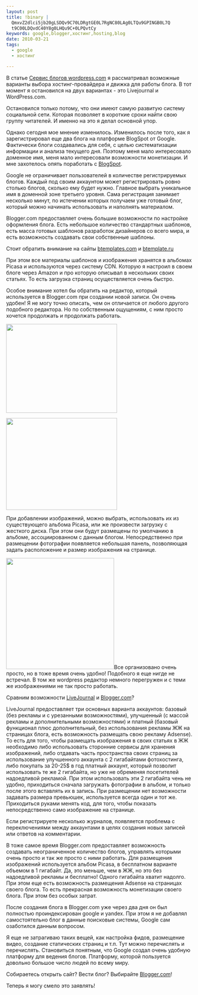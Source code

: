 ```yaml
--- 
layout: post
title: !binary |
  QmxvZ2dlci5jb20gLSDQv9C70LDRgtGE0L7RgNC80LAg0LTQu9GPINGB0L7Q
  t9C00LDQvdC40Y8g0LHQu9C+0LPQvtCy
keywords: google,blogger,хостинг,hosting,blog
date: 2010-03-21
tags:
  - google
  - хостинг

---
```

В статье <a href="/2010/02/15/servis-blogov-wordpress-com/">Сервис блогов wordpress.com</a> я рассматривал возможные варианты выбора хостинг-провайдера и движка для работы блога. В тот момент я остановился на двух вариантах - это Livejournal и WordPress.com.

Остановился только потому, что они имеют самую развитую систему социальной сети. Которая позволяет в короткие сроки найти свою группу читателей. И именно на это я делал основной упор.

Однако сегодня мое мнение изменилось. Изменилось после того, как я зарегистрировал еще два
блога на платформе BlogSpot от Google. Фактически блоги создавались для себя, с целью
систематизации информации и анализа текущего дня. Поэтому меня мало интересовало доменное
имя, меня мало интересовали возможности монетизации. И мне захотелось опять поработать с
<a href="http://blogger.com" rel="nofollow">BlogSpot</a>.

Google не ограничивает пользователей в количестве регистрируемых блогов. Каждый под своим аккаунтом может регистрировать ровно столько блогов, сколько ему будет нужно. Главное выбрать уникальное имя в доменной зоне третьего уровня. Сама регистрация занимает несколько минут, по истечении которых получаем уже готовый блог, который можно начинать использовать и наполнять материалом.

Blogger.com предоставляет очень большие возможности по настройке оформления блога. Есть небольшое количество стандартных шаблонов, есть масса готовых шаблонов разработок дизайнеров со всего мира, и есть возможность создавать свои собственные шаблоны.

Стоит обратить внимание на сайты <a href="http://btemplates.com/" rel="nofollow">btemplates.com</a> и <a href="http://btemplate.ru/">btemplate.ru</a>

При этом все материалы шаблонов и изображения хранятся в альбомах Picasa и используются через систему CDN. Которую я настроил в своем блоге через Amazon и про которую описывал в нескольких своих статьях. То есть загрузка страниц осуществляется очень быстро.

Особое внимание хотел бы обратить на редактор, который используется в Blogger.com при создании новой записи. Он очень удобен! Я не могу точно описать, чем он отличается от любого другого подобного редактора. Но по собственным ощущениям, с ним просто хочется продолжать и продолжать работать.

<a href="http://static.juev.ru/2010/03/full-edit.png" id="lightbox"><img class="aligncenter size-medium wp-image-963" title="full-edit" src="http://static.juev.ru/2010/03/full-edit-300x240.png" alt="" width="300" height="240" /></a>

<a href="http://static.juev.ru/2010/03/html-edit.png" id="lightbox"><img class="aligncenter size-medium wp-image-964" title="html-edit" src="http://static.juev.ru/2010/03/html-edit-300x248.png" alt="" width="300" height="248" /></a>

При добавлении изображений, можно выбрать, использовать их из существующего альбома Picasa, или же произвести загрузку с жесткого диска. При этом они будут размещены по умолчанию в альбоме, ассоциированном с данным блогом. Непосредственно при размещении фотографии появляется небольшая панель, позволяющая задать расположение и размер изображения на странице.

<a href="http://static.juev.ru/2010/03/insert-image.png" id="lightbox"><img class="aligncenter size-medium wp-image-965" title="insert-image" src="http://static.juev.ru/2010/03/insert-image-292x300.png" alt="" width="292" height="300" /></a>Все организовано очень просто, но в тоже время очень удобно! Подобного я еще нигде не встречал. В том же wordpress редактор немного перегружен и с теми же изображениями не так просто работать.

Сравним возможности <a href="http://livejournal.com" rel="nofollow">LiveJournal</a> и <a href="http://blogger.com" rel="nofollow">Blogger.com</a>?

LiveJournal предоставляет три основных варианта аккаунтов: базовый (без рекламы и с урезанными возможностями), улучшенный (с массой рекламы и дополнительными возможностями) и платный (базовый функционал плюс дополнительный, без использования рекламы ЖЖ на страницах блога, есть возможность размещать свою рекламу Adsense). То есть для того, чтобы размещать изображения в своих статьях в ЖЖ необходимо либо использовать сторонние сервисы для хранения изображений, либо отдавать часть пространства своих страниц за использование улучшенного аккаунта с 2 гигабайтами фотохостинга, либо покупать за 20-25$ в год платный аккаунт, который позволит использовать те же 2 гигабайта, но уже не обременяя посетителей надоедливой рекламой. При этом использовать эти 2 гигабайта чень не удобно, приходиться сначала загружать фотографии в альбом, и только после этого вставлять их в запись. При размещении нет возможности задавать размера превьюшек, используется всегда один и тот же. Приходиться руками менять код, для того, чтобы показать непосредственно само изображение на странице.

Если регистрируете несколько журналов, появляется проблема с переключениями между аккаунтами в целях создания новых записей или ответов на комментарии.

В тоже самое время Blogger.com предоставляет возможность создавать неограниченное количество блогов, управлять которыми очень просто и так же просто с ними работать. Для размещения изображений используется альбом Picasa, в бесплатном варианте объемом в 1 гигабайт. Да, это меньше, чем в ЖЖ, но это без надоедливой рекламы и бесплатно! Одного гигабайта хватит надолго. При этом еще есть возможность размещения Adsense на страницах своего блога. То есть прекрасная возможность монетизации своего блога. При этом без особых затрат.

После создания блога в Blogger.com уже через два дня он был полностью проиндексирован google и yandex. При этом я не добавлял самостоятельно блог в данные поисковые системы, Google сам озаботился данным вопросом.

Я еще не затрагиваю таких вещей, как настройка фидов, размещение видео, создание статических страниц и т.п. Тут можно перечислять и перечислять. Становиться понятным, что Google создал очень удобную платформу для ведения блогов. Платформу, которой пользуется довольно большое число людей по всему миру.

Собираетесь открыть сайт? Вести блог? Выбирайте <a href="http://blogger.com" rel="nofollow">Blogger.com</a>!

Теперь я могу смело это заявлять!
